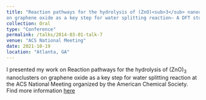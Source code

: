 ```yaml
---
title: "Reaction pathways for the hydrolysis of (ZnO)<sub>3</sub> nanoclusters
on graphene oxide as a key step for water splitting reaction– A DFT study"
collection: Oral
type: "Conference"
permalink: /talks/2014-03-01-talk-7
venue: "ACS National Meeting"
date: 2021-10-19
location: "Atlanta, GA"
---
```


I presented my work on Reaction pathways for the hydrolysis of (ZnO)<sub>3</sub> nanoclusters
on graphene oxide as a key step for water splitting reaction at the ACS National Meeting organized by the American Chemical Society. Find more information [here](https://doi.org/10.1021/scimeetings.1c00964)
